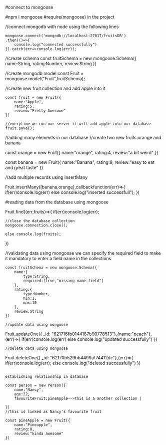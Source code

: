 #connect to mongoose

#npm i mongoose
#require(mongoose) in the project

//connect mongodb with node using the following lines
```
mongoose.connect('mongodb://localhost:27017/fruitsDB')
.then(()=>{
    console.log("connected successfully")
}).catch(err=>console.log(err));
```

//create schema 
const fruitSchema = new mongoose.Schema({
    name:String,
    rating:Number,
    review:String
})

//create mongodb model
const Fruit = mongoose.model("Fruit",fruitSchema);


//create new fruit collection and add apple into it
```
const fruit = new Fruit({
    name:"Apple",
    rating:5,
    review:"Pretty Awesome"
})

//everytime we run our server it will add apple into our database
fruit.save();
```

//adding many elements in our database
//create two new fruits orange and banana

const orange = new Fruit({
    name:"orange",
    rating:4,
    review:"a bit weird"
})

const banana = new Fruit({
    name:"Banana",
    rating:9,
    review:"easy to eat and great taste"
})

//add multiple records using insertMany

Fruit.insertMany([banana,orange],callbackfunction(err)=>{
    if(err)console.log(err)
    else console.log("inserted successfull");
})

#reading data from the database using mongoose

Fruit.find((err,fruits)=>{
    if(err)console.log(err);

    //close the database collection
    mongoose.connection.close();

    else console.log(fruits);
})

//validating data using mongoose
we can specify the required field to make it mandatory to enter a field name in the collections

```
const fruitSchema = new mongoose.Schema({
    name:{
        type:String,
        required:[true,"missing name field"]
    },
    rating:{
        type:Number,
        min:1,
        max:10
    },
    review:String
})

//update data using mongoose
```
Fruit.updateOne({ _id: "621716fb0144187b90778513"},{name:"peach"},(err)=>{
    if(err)console.log(err)
    else console.log("updated successfully")
})

```
//delete data using mongoose
```
Fruit.deleteOne({ _id: "62170b529bb4499af74412dc"},(err)=>{
    if(err)console.log(err);
    else console.log("deleted successfully")
})

```

establishing relationship in database

const person = new Person({
    name:"Nancy",
    age:22,
    favouriteFruit:pineApple-->this is a another collection |
                                                             
})
//this is linked as Nancy's favourite fruit

const pineApple = new Fruit({
    name:"Pineapple",
    rating:8,
    review:"kinda awesome"
})
